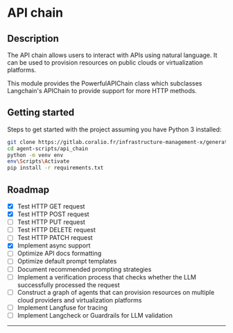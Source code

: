# API chain

## Description

The API chain allows users to interact with APIs using natural language. It can be used to provision resources on public clouds or virtualization platforms.

This module provides the PowerfulAPIChain class which subclasses Langchain's APIChain to provide support for more HTTP methods.

## Getting started

Steps to get started with the project assuming you have Python 3 installed:

```bash
git clone https://gitlab.coralio.fr/infrastructure-management-x/generative-ai/agent-scripts.git
cd agent-scripts/api_chain
python -m venv env
env\Scripts\Activate
pip install -r requirements.txt
```

## Roadmap

* [X] Test HTTP GET request
* [X] Test HTTP POST request
* [ ] Test HTTP PUT request
* [ ] Test HTTP DELETE request
* [ ] Test HTTP PATCH request
* [X] Implement async support
* [ ] Optimize API docs formatting
* [ ] Optimize default prompt templates
* [ ] Document recommended prompting strategies
* [ ] Implement a verification process that checks whether the LLM successfully processed the request
* [ ] Construct a graph of agents that can provision resources on multiple cloud providers and virtualization platforms
* [ ] Implement Langfuse for tracing
* [ ] Implement Langcheck or Guardrails for LLM validation

---

